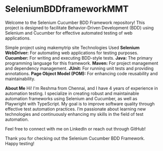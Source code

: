 # SeleniumBDDframeworkMMT
Welcome to the Selenium Cucumber BDD Framework repository! This project is designed to facilitate Behavior-Driven Development (BDD) using Selenium and Cucumber for effective automated testing of web applications.

Simple project using makemytrip site
Technologies Used
**Selenium WebDriver:** For automating web applications for testing purposes.
**Cucumber:** For writing and executing BDD-style tests.
**Java:** The primary programming language for this framework.
**Maven:** For project management and dependency management.
**JUnit:** For running unit tests and providing annotations.
**Page Object Model (POM):** For enhancing code reusability and maintainability.


**About Me**
Hi! I'm Reshma from Chennai, and I have 4 years of experience in automation testing. I specialize in creating robust and maintainable automation frameworks using Selenium and Cucumber, as well as Playwright with TypeScript. My goal is to improve software quality through effective test automation practices. I’m passionate about learning new technologies and continuously enhancing my skills in the field of test automation.

Feel free to connect with me on LinkedIn or reach out through GitHub!

Thank you for checking out the Selenium Cucumber BDD Framework. Happy testing!




